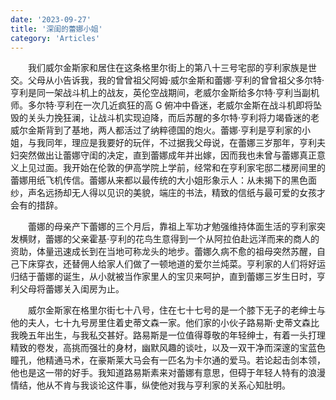 ```yaml
---
date: '2023-09-27'
title: '深闺的蕾娜小姐'
category: 'Articles'
---
```


&emsp;&emsp;我们威尔金斯家和居住在这条格里尔街上的第八十三号宅邸的亨利家族是世交。父母从小告诉我，我的曾曾祖父阿姆·威尔金斯和蕾娜·亨利的曾曾祖父多尔特·亨利是同一架战斗机上的战友，英伦空战期间，老威尔金斯给多尔特·亨利当副机师。多尔特·亨利在一次几近疯狂的高 G 俯冲中昏迷，老威尔金斯在战斗机即将坠毁的关头力挽狂澜，让战斗机实现迫降，而后苏醒的多尔特·亨利将力竭昏迷的老威尔金斯背到了基地，两人都活过了纳粹德国的炮火。蕾娜·亨利是亨利家的小姐，与我同年，理应是我要好的玩伴，不过据我父母说，在蕾娜三岁那年，亨利夫妇突然做出让蕾娜守闺的决定，直到蕾娜成年并出嫁，因而我也未曾与蕾娜真正意义上见过面。我开始在伦敦的伊高学院上学前，经常和在亨利家宅邸二楼房间里的蕾娜用纸飞机传信。蕾娜从来都以最传统的大小姐形象示人：从未揭下的黑色面纱，声名远扬却无人得以见识的美貌，端庄的书法，精致的信纸与最可爱的女孩才会有的措辞。

&emsp;&emsp;蕾娜的母亲产下蕾娜的三个月后，靠祖上军功才勉强维持体面生活的亨利家突发横财，蕾娜的父亲霍基·亨利的花鸟生意得到一个从阿拉伯赴远洋而来的商人的资助，体量迅速成长到在当地可称龙头的地步。蕾娜久病不愈的祖母突然苏醒，自己下床穿衣，还替佣人给家人们做了一顿地道的爱尔兰炖菜。亨利家的人们将好运归结于蕾娜的诞生，从小就被当作家里人的宝贝来呵护，直到蕾娜三岁生日时，亨利父母将蕾娜关入闺房为止。

&emsp;&emsp;威尔金斯家在格里尔街七十八号，住在七十七号的是一个膝下无子的老绅士与他的夫人，七十九号房里住着史蒂文森一家。他们家的小伙子路易斯·史蒂文森比我晚五年出生，与我私交甚好。路易斯是一位值得尊敬的年轻绅士，有着一头打理精致的卷发，高挑而强壮的身材，幽默风趣的谈吐，以及一双干净而深邃的宝蓝色瞳孔，他精通马术，在豪斯莱大马会有一匹名为卡尔通的爱马。若论起击剑本领，他也是这一带的好手。我知道路易斯素来对蕾娜有意思，但碍于年轻人特有的浪漫情结，他从不肯与我谈论这件事，纵使他对我与亨利家的关系心知肚明。